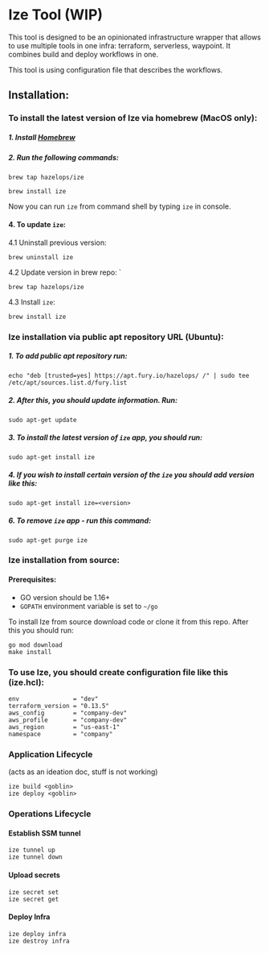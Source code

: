 # Ize Tool (WIP)

This tool is designed to be an opinionated infrastructure wrapper that allows to use multiple tools in one infra: terraform, serverless, waypoint. 
It combines build and deploy workflows in one.

This tool is using configuration file that describes the workflows.

## Installation:

### To install the latest version of Ize via homebrew (MacOS only):

##### 1. Install [Homebrew](https://brew.sh/)

##### 2. Run the following commands:

```shell
brew tap hazelops/ize
```

```shell
brew install ize
```

Now you can run `ize` from command shell by typing `ize` in console.


#### 4. To update `ize`:

4.1 Uninstall previous version:

```shell
brew uninstall ize
```

4.2 Update version in brew repo: `

```shell
brew tap hazelops/ize
```

4.3 Install `ize`: 

```shell
brew install ize
```

### Ize installation via public apt repository URL (Ubuntu):

##### 1. To add public apt repository run:

 ```shell
echo "deb [trusted=yes] https://apt.fury.io/hazelops/ /" | sudo tee /etc/apt/sources.list.d/fury.list
```

##### 2. After this, you should update information. Run:
```shell
sudo apt-get update
```

##### 3. To install the latest version of `ize` app, you should run:

```shell
sudo apt-get install ize 
```

##### 4. If you wish to install certain version of the `ize` you should add version like this:

 ```shell
sudo apt-get install ize=<version>
 ```

##### 6. To remove `ize` app - run this command:

```shell
sudo apt-get purge ize
```

### Ize installation from source:

#### Prerequisites:

- GO version should be 1.16+
- `GOPATH` environment variable is set to `~/go`

To install Ize from source download code or clone it from this repo. After this you should run:

```shell
go mod download
make install
```

### To use Ize, you should create configuration file like this (ize.hcl):

```hcl
env               = "dev"
terraform_version = "0.13.5"
aws_config        = "company-dev"
aws_profile       = "company-dev"
aws_region        = "us-east-1"
namespace         = "company"
```






### Application Lifecycle
(acts as an ideation doc, stuff is not working)
```shell
ize build <goblin>
ize deploy <goblin>
```

### Operations Lifecycle
#### Establish SSM tunnel
```shell
ize tunnel up
ize tunnel down
```

#### Upload secrets
```shell
ize secret set
ize secret get
```

#### Deploy Infra
```shell
ize deploy infra
ize destroy infra
```

